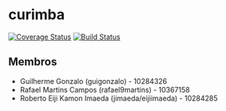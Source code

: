 # curimba
[![Coverage Status](https://coveralls.io/repos/github/GRR2020/curimba/badge.svg)](https://coveralls.io/github/GRR2020/curimba)
[![Build Status](https://travis-ci.org/GRR2020/curimba.svg?branch=master)](https://travis-ci.org/GRR2020/curimba)

## Membros
- Guilherme Gonzalo (guigonzalo) - 10284326
- Rafael Martins Campos (rafael9martins) - 10367158
- Roberto Eiji Kamon Imaeda (jimaeda/eijiimaeda) - 10284285
